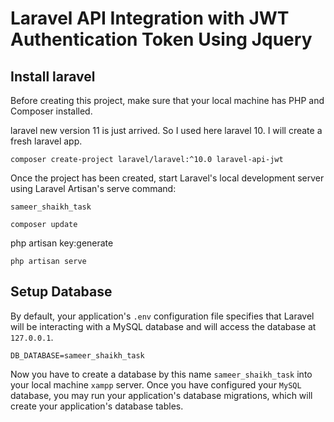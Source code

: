 # Laravel API Integration with JWT Authentication Token Using Jquery

## Install laravel
Before creating this project, make sure that your local machine has PHP and Composer installed.

laravel new version 11 is just arrived. So I used here laravel 10. I will create a fresh laravel app.
````
composer create-project laravel/laravel:^10.0 laravel-api-jwt
````
Once the project has been created, start Laravel's local development server using Laravel Artisan's serve command:
````
sameer_shaikh_task
 
composer update
````
php artisan key:generate
````
php artisan serve
````
## Setup Database
By default, your application's `.env` configuration file specifies that Laravel will be interacting with a MySQL database and will access the database at `127.0.0.1`.
````
DB_DATABASE=sameer_shaikh_task
````
Now you have to  create a database by this name `sameer_shaikh_task` into your local machine `xampp` server. 
Once you have configured your `MySQL` database, you may run your application's database migrations, which will create your application's database tables.
````








